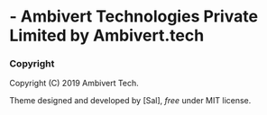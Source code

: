 #   - Ambivert Technologies Private Limited by Ambivert.tech

### Copyright

Copyright (C) 2019 Ambivert Tech.

Theme designed and developed by [Sal], *free* under MIT license. 

